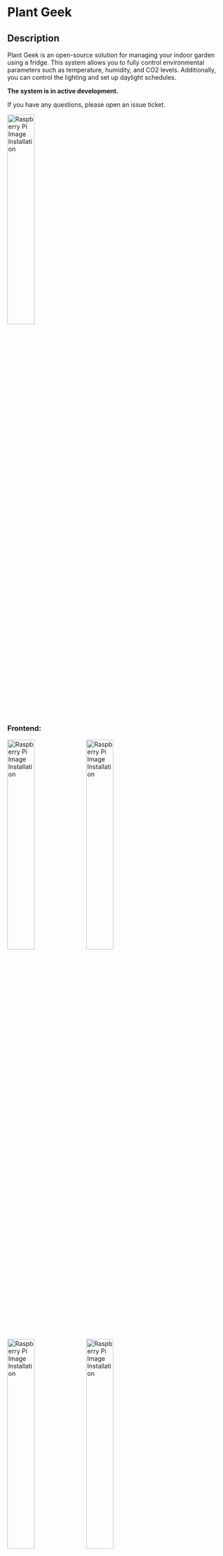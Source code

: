 # Plant Geek

## Description

Plant Geek is an open-source solution for managing your indoor garden using a fridge. This system allows you to fully control environmental parameters such as temperature, humidity, and CO2 levels. Additionally, you can control the lighting and set up daylight schedules.

**The system is in active development.**

If you have any questions, please open an issue ticket.

<img src="images/basil_sample.jpeg" alt="Raspberry Pi Image Installation" style="height:35%; width:35%;">


### Frontend:


<img src="images/frontend_camera.PNG" alt="Raspberry Pi Image Installation" style="height:35%; width:35%;">

<img src="images/frontend_zigbee.PNG" alt="Raspberry Pi Image Installation" style="height:35%; width:35%;">

<img src="images/frontend_sensor.PNG" alt="Raspberry Pi Image Installation" style="height:35%; width:35%;">

<img src="images/frontend_config.PNG" alt="Raspberry Pi Image Installation" style="height:35%; width:35%;">



## Installation

### Installing the Raspberry Pi Image
Follow these instructions to install a basic Raspberry Pi image:

1. Download the Raspberry Pi Imager.
2. Install the image onto your SD card.

<img src="images/raspberryPiImages.PNG" alt="Raspberry Pi Image Installation" style="height:50%; width:50%;">

3. It is recommended to set up your Wi-Fi connection during installation. This way, you won't need to connect a screen, keyboard, etc.

<img src="images/raspberryPiImages2.PNG" alt="Wi-Fi Setup" style="height:50%; width:50%;">
<img src="images/wifiSetup.PNG" alt="Wi-Fi Setup" style="height:50%; width:50%;">

4. Activate SSH access using a password.

<img src="images/sshSetup.PNG" alt="SSH Setup" style="height:50%; width:50%;">

5. Insert the SD card into your Raspberry Pi.

### Sensor Connection

#### Environment Sensor
Currently, the SCD4x Sensor is supported. Connect the sensor to the Raspberry Pi as shown in the image below:

<img src="images/pi_connection.PNG" alt="Sensor Connection" style="height:50%; width:50%;">

**Note:** The SCD41 is tested and recommended. The SCD40 is being evaluated for future use (it is a cheaper version with less accuracy).

The DHT22 is also supported by enabling it in the `app.py` file manually. However, it is not recommended as the system in a closed environment requires active CO2 control, which is not possible with the DHT22.

#### Camera
Connect a camera using the CSI interface. Use the Cam/Disp0 interface port on your Raspberry Pi.

**Note:** Support for USB cameras is discontinued due to reliability issues.

### Zigbee Gateway Connection
Plug in your Zigbee USB stick. We recommend the Zonoff Zigbee bridge.

**Note:** We are currently testing the Zigbee bridge from Cobee. You may also try this one.

**Congrats, we are done setting up the hardware of our Raspberry Pi.**

### Software Installation

1. Connect your Raspberry Pi to its power supply.
2. Give the Raspberry Pi about 3 minutes to boot up, then log in via SSH.

Open a PowerShell terminal and type:
```bash
ssh plantgeek@plantgeek
```
After a successful login, you should see a screen like this:

<img src="images/ssh_login.PNG" alt="SSH Login" style="height:50%; width:50%;">

3. Install the software from GitHub.

Clone the repository:
```bash
mkdir plantgeek
cd plantgeek
git clone https://github.com/MathiasPechinger/plantgeek.git .
```

Set up the system (this takes about 7-8 minutes on a Raspberry Pi 5):
```bash
./setup.sh
```

you can login to your browser, which is connected to your local network by entering:
```
plantgeek:5000
```

The rest of the setup, such as connecting the Zigbee socket, can be done in the frontend.

### Installation FAQ

#### Troubleshooting
1. You can check if the system is running correctly by checking the services.
```
sudo systemctl status drowbox_webapp.service
```
Note: this is an old name of the system so don't worry, it will be changed in to future.

2. You can execute the webapp manually to see comandline outputs
Stop the current service
```
sudo systemctl stop drowbox_webapp.service
```
Source the environment and start the application
```
source venv/bin/activate
python app.py
```



#### Other Platforms
If you are using a platform with less than 4GB of RAM, consider increasing the swap. The system should run on older versions of Raspberry Pi or even a Pi Zero 2W, although the installation may take longer and is not thoroughly tested.

To increase the swap (Pi Zero 2W):
```bash
sudo nano /etc/dphys-swapfile
```
Change the following line:
```plaintext
CONF_SWAPSIZE=1024
```

#### Setup conbee 3
You can use the conbee 3 gateway by modifying the zigebee configuration yaml and adding there two line:

```
  adapter: deconz
  baudrate: 115200
```

You may also need to update the firmware of the conbee 3 gateway.

For more information check this issue:
https://github.com/Koenkk/zigbee2mqtt/issues/19955


#### Setup of Older Raspberry Pi Cameras (e.g., IMX219)

```bash
sudo nano /boot/firmware/config.txt 
```
##### imx219

Find the line `camera_auto_detect=1` and update it to:
```plaintext
camera_auto_detect=0
```
Find the line `[all]` and add the following item under it:
```plaintext
dtoverlay=imx219,cam0
```
Save and reboot.

##### ov 5647
#Find the line: camera_auto_detect=1, update it to:
camera_auto_detect=0
#Find the line: [all], add the following item under it:
dtoverlay=ov5647

Source: [ArduCam Documentation](https://docs.arducam.com/Raspberry-Pi-Camera/Native-camera/8MP-IMX219/)
